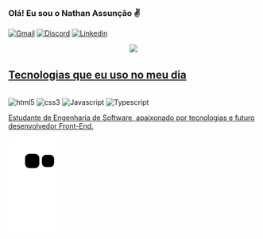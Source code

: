 ### Olá! Eu sou o Nathan Assunção ✌️

[![Gmail](https://img.shields.io/badge/Gmail-D14836?style=for-the-badge&logo=gmail&logoColor=white)](nathanassunc@gmail.com)
[![Discord](https://img.shields.io/badge/Discord-7289DA?style=for-the-badge&logo=discord&logoColor=white)](nathanassunc@gmail.com)
[![Linkedin](https://img.shields.io/badge/LinkedIn-0077B5?style=for-the-badge&logo=linkedin&logoColor=white)](https://www.linkedin.com/in/nathan-assun%C3%A7%C3%A3o-b2b555261/)

<div align="center">
  <a href="https://github.com/NathanAssuncao">
  <img height="180em" src="https://github-readme-stats.vercel.app/api?username=NathanAssuncao&show_icons=true&theme=dracula&include_all_commits=true&count_private=true"/>
</div>


## Tecnologias que eu uso no meu dia

<div style="display: inline-block"><br>
<img aling="center" alt="html5"src="https://img.shields.io/badge/HTML5-E34F26?style=for-the-badge&logo=html5&logoColor=white"/>
<img aling="center" alt="css3"src="https://img.shields.io/badge/CSS3-1572B6?style=for-the-badge&logo=css3&logoColor=white"/>
<img aling="center" alt="Javascript"src="https://img.shields.io/badge/JavaScript-F7DF1E?style=for-the-badge&logo=javascript&logoColor=black"/>
<img aling="center" alt="Typescript"src="https://img.shields.io/badge/TypeScript-007ACC?style=for-the-badge&logo=typescript&logoColor=white"/>
</div><br>

Estudante de Engenharia de Software, apaixonado por tecnologias e futuro desenvolvedor Front-End.

![snake gif](https://github.com/Formandodev/Formandodev/blob/output/github-contribution-grid-snake.svg)
